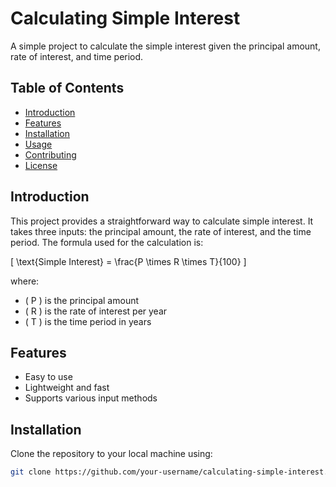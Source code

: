 # Calculating Simple Interest

A simple project to calculate the simple interest given the principal amount, rate of interest, and time period.

## Table of Contents

- [Introduction](#introduction)
- [Features](#features)
- [Installation](#installation)
- [Usage](#usage)
- [Contributing](#contributing)
- [License](#license)

## Introduction

This project provides a straightforward way to calculate simple interest. It takes three inputs: the principal amount, the rate of interest, and the time period. The formula used for the calculation is:

\[ \text{Simple Interest} = \frac{P \times R \times T}{100} \]

where:
- \( P \) is the principal amount
- \( R \) is the rate of interest per year
- \( T \) is the time period in years

## Features

- Easy to use
- Lightweight and fast
- Supports various input methods

## Installation

Clone the repository to your local machine using:

```bash
git clone https://github.com/your-username/calculating-simple-interest.git
